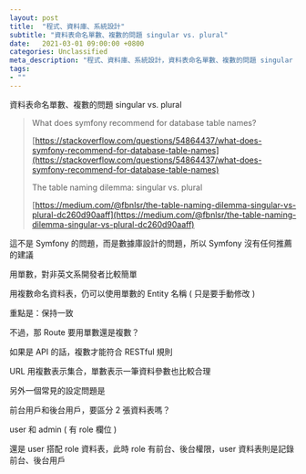 ```yaml
---
layout: post
title:  "程式、資料庫、系統設計"
subtitle: "資料表命名單數、複數的問題 singular vs. plural"
date:   2021-03-01 09:00:00 +0800
categories: Unclassified
meta_description: "程式、資料庫、系統設計，資料表命名單數、複數的問題 singular vs. plural"
tags:
- ""
---
```


資料表命名單數、複數的問題 singular vs. plural

> What does symfony recommend for database table names?
>
> [https://stackoverflow.com/questions/54864437/what-does-symfony-recommend-for-database-table-names](https://stackoverflow.com/questions/54864437/what-does-symfony-recommend-for-database-table-names)
>
> The table naming dilemma: singular vs. plural
>
> [https://medium.com/@fbnlsr/the-table-naming-dilemma-singular-vs-plural-dc260d90aaff](https://medium.com/@fbnlsr/the-table-naming-dilemma-singular-vs-plural-dc260d90aaff)

這不是 Symfony 的問題，而是數據庫設計的問題，所以 Symfony 沒有任何推薦的建議

用單數，對非英文系開發者比較簡單

用複數命名資料表，仍可以使用單數的 Entity 名稱 ( 只是要手動修改 )

重點是：保持一致

不過，那 Route 要用單數還是複數？

如果是 API 的話，複數才能符合 RESTful 規則

URL 用複數表示集合，單數表示一筆資料參數也比較合理

另外一個常見的設定問題是

前台用戶和後台用戶，要區分 2 張資料表嗎？

user 和 admin ( 有 role 欄位 )

還是 user 搭配 role 資料表，此時 role 有前台、後台權限，user 資料表則是記錄前台、後台用戶